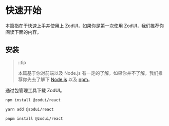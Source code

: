 # 快速开始

本篇指在于快速上手并使用上 ZodUI，如果你是第一次使用 ZodUI，我们推荐你阅读下面的内容。

## 安装

> ::tip
>
> 本篇基于你对前端以及 Node.js 有一定的了解，如果你并不了解，我们推荐你先去了解下 [Node.js](https://nodejs.org/zh-cn/) 以及 [npm](https://www.npmjs.com/)。

通过包管理工具下载 ZodUI。

```bash ::npm
npm install @zodui/react
```
```bash ::yarn
yarn add @zodui/react
```
```bash ::pnpm
pnpm install @zodui/react
```
